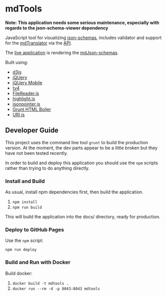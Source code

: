 # mdTools

**Note: This application needs some serious maintenance, especially with regards to the json-schema-viewer dependency**

JavaScript tool for visualizing [json-schemas](http://json-schema.org/), includes validator and support for the [mdTranslator](https://github.com/adiwg/mdTranslator) via the [API](https://api.sciencebase.gov/mdTranslator).

The [live application](http://www.adiwg.org/mdJson-schema-viewer/) is rendering the
[mdJson-schemas](https://github.com/adiwg/mdJson-schemas).

Built using:

- [d3js](http://d3js.org/)
- [jQUery](http://jquery.com/)
- [jQUery Mobile](http://jquerymobile.com/)
- [tv4](http://geraintluff.github.io/tv4/)
- [FileReader.js](http://bgrins.github.io/filereader.js/)
- [highlight.js](https://highlightjs.org/)
- [jsonpointer.js](https://github.com/alexeykuzmin/jsonpointer.js)
- [Grunt HTML Boiler](https://github.com/mhulse/grunt-html-boiler)
- [URI.js](https://github.com/medialize/URI.js)

## Developer Guide

This project uses the command line tool `grunt` to build the production version. At the moment, the dev parts appear to be a little broken but they have not been tested recently.

In order to build and deploy this application you should use the `npm` scripts rather than trying to do anything directly.

### Install and Build

As usual, install npm dependencies first, then build the application.

1. `npm install`
2. `npm run build`

This will build the application into the docs/ directory, ready for production.

### Deploy to GitHub Pages

Use the `npm` script:

`npm run deploy`

### Build and Run with Docker

Build docker:

1. `docker build -t mdtools .`
2. `docker run --rm -d -p 8043:8043 mdtools`
